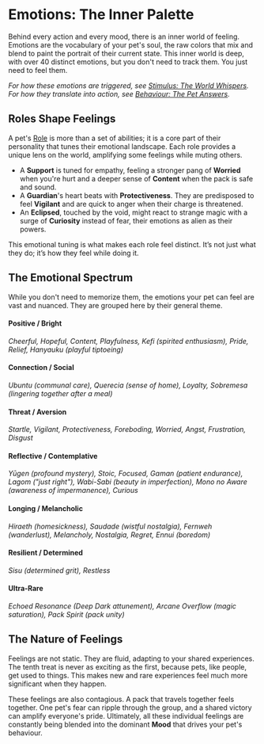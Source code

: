 # Emotions: The Inner Palette

Behind every action and every mood, there is an inner world of feeling. Emotions are the vocabulary of your pet's soul, the raw colors that mix and blend to paint the portrait of their current state. This inner world is deep, with over 40 distinct emotions, but you don't need to track them. You just need to feel them.

*For how these emotions are triggered, see [Stimulus: The World Whispers](stimulus.md).*
*For how they translate into action, see [Behaviour: The Pet Answers](behaviour.md).*

## Roles Shape Feelings

A pet's [Role](roles.md) is more than a set of abilities; it is a core part of their personality that tunes their emotional landscape. Each role provides a unique lens on the world, amplifying some feelings while muting others.

- A **Support** is tuned for empathy, feeling a stronger pang of **Worried** when you're hurt and a deeper sense of **Content** when the pack is safe and sound.
- A **Guardian**'s heart beats with **Protectiveness**. They are predisposed to feel **Vigilant** and are quick to anger when their charge is threatened.
- An **Eclipsed**, touched by the void, might react to strange magic with a surge of **Curiosity** instead of fear, their emotions as alien as their powers.

This emotional tuning is what makes each role feel distinct. It’s not just what they do; it’s how they feel while doing it.

## The Emotional Spectrum

While you don't need to memorize them, the emotions your pet can feel are vast and nuanced. They are grouped here by their general theme.

#### Positive / Bright
*Cheerful, Hopeful, Content, Playfulness, Kefi (spirited enthusiasm), Pride, Relief, Hanyauku (playful tiptoeing)*

#### Connection / Social
*Ubuntu (communal care), Querecia (sense of home), Loyalty, Sobremesa (lingering together after a meal)*

#### Threat / Aversion
*Startle, Vigilant, Protectiveness, Foreboding, Worried, Angst, Frustration, Disgust*

#### Reflective / Contemplative
*Yūgen (profound mystery), Stoic, Focused, Gaman (patient endurance), Lagom ("just right"), Wabi-Sabi (beauty in imperfection), Mono no Aware (awareness of impermanence), Curious*

#### Longing / Melancholic
*Hiraeth (homesickness), Saudade (wistful nostalgia), Fernweh (wanderlust), Melancholy, Nostalgia, Regret, Ennui (boredom)*

#### Resilient / Determined
*Sisu (determined grit), Restless*

#### Ultra-Rare
*Echoed Resonance (Deep Dark attunement), Arcane Overflow (magic saturation), Pack Spirit (pack unity)*

## The Nature of Feelings

Feelings are not static. They are fluid, adapting to your shared experiences. The tenth treat is never as exciting as the first, because pets, like people, get used to things. This makes new and rare experiences feel much more significant when they happen.

These feelings are also contagious. A pack that travels together feels together. One pet's fear can ripple through the group, and a shared victory can amplify everyone's pride. Ultimately, all these individual feelings are constantly being blended into the dominant **Mood** that drives your pet's behaviour.

